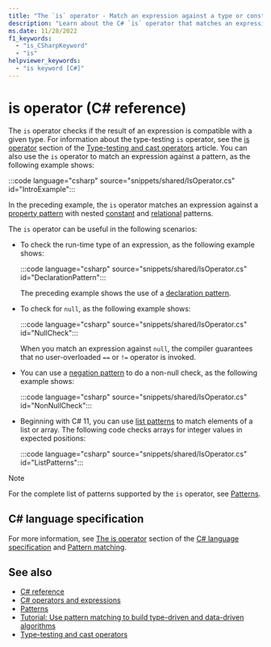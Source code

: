 ```yaml
---
title: "The `is` operator - Match an expression against a type or constant pattern"
description: "Learn about the C# `is` operator that matches an expression against a pattern. The `is` operator returns true when the expression matches the pattern."
ms.date: 11/28/2022
f1_keywords: 
  - "is_CSharpKeyword"
  - "is"
helpviewer_keywords: 
  - "is keyword [C#]"
---
```

# is operator (C# reference)

The `is` operator checks if the result of an expression is compatible with a given type. For information about the type-testing `is` operator, see the [is operator](type-testing-and-cast.md#is-operator) section of the [Type-testing and cast operators](type-testing-and-cast.md) article. You can also use the `is` operator to match an expression against a pattern, as the following example shows:

:::code language="csharp" source="snippets/shared/IsOperator.cs" id="IntroExample":::

In the preceding example, the `is` operator matches an expression against a [property pattern](patterns.md#property-pattern) with nested [constant](patterns.md#constant-pattern) and [relational](patterns.md#relational-patterns) patterns.

The `is` operator can be useful in the following scenarios:

- To check the run-time type of an expression, as the following example shows:

  :::code language="csharp" source="snippets/shared/IsOperator.cs" id="DeclarationPattern":::

  The preceding example shows the use of a [declaration pattern](patterns.md#declaration-and-type-patterns).

- To check for `null`, as the following example shows:

  :::code language="csharp" source="snippets/shared/IsOperator.cs" id="NullCheck":::

  When you match an expression against `null`, the compiler guarantees that no user-overloaded `==` or `!=` operator is invoked.

- You can use a [negation pattern](patterns.md#logical-patterns) to do a non-null check, as the following example shows:

  :::code language="csharp" source="snippets/shared/IsOperator.cs" id="NonNullCheck":::

- Beginning with C# 11, you can use [list patterns](patterns.md#list-patterns) to match elements of a list or array. The following code checks arrays for integer values in expected positions:

  :::code language="csharp" source="snippets/shared/IsOperator.cs" id="ListPatterns":::

> [!NOTE]
> For the complete list of patterns supported by the `is` operator, see [Patterns](patterns.md).

## C# language specification

For more information, see [The is operator](~/_csharpstandard/standard/expressions.md#121212-the-is-operator) section of the [C# language specification](~/_csharpstandard/standard/README.md) and [Pattern matching](/dotnet/csharp/language-reference/language-specification/patterns).

## See also

- [C# reference](../index.md)
- [C# operators and expressions](index.md)
- [Patterns](patterns.md)
- [Tutorial: Use pattern matching to build type-driven and data-driven algorithms](../../fundamentals/tutorials/pattern-matching.md)
- [Type-testing and cast operators](../operators/type-testing-and-cast.md)
